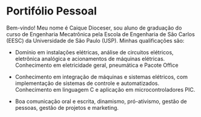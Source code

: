 # Portifólio Pessoal
 
Bem-vindo! Meu nome é Caique Dioceser, sou aluno de graduação do curso de Engenharia Mecatrônica pela Escola de Engenharia de São Carlos (EESC) da Universidade de São Paulo (USP). Minhas qualificações são:

- Domínio em instalações elétricas, análise de circuitos elétricos, eletrônica analógica e acionamentos de máquinas elétricas. Conhecimento em eletricidade geral, pneumática e Pacote Office

- Conhecimento em integração de máquinas e sistemas elétricos, com implementação de sistemas de controle e automatizados. Conhecimento em linguagem C e aplicação em microcontroladores PIC.

- Boa comunicação oral e escrita, dinamismo, pró-ativismo, gestão de pessoas, gestão de projetos e marketing.

